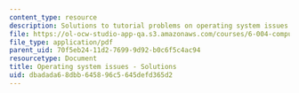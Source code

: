 ```yaml
---
content_type: resource
description: Solutions to tutorial problems on operating system issues.
file: https://ol-ocw-studio-app-qa.s3.amazonaws.com/courses/6-004-computation-structures-spring-2009/dbadada68dbb645896c5645defd365d2_MIT6_004s09_tutor18_sol.pdf
file_type: application/pdf
parent_uid: 70f5eb24-11d2-7699-9d92-b0c6f5c4ac94
resourcetype: Document
title: Operating system issues - Solutions
uid: dbadada6-8dbb-6458-96c5-645defd365d2
---
```

